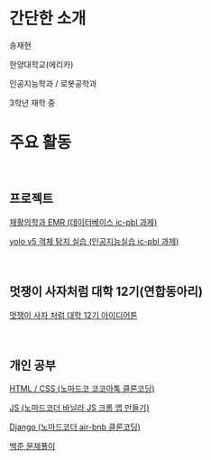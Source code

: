 # 간단한 소개

송재현

한양대학교(에리카) 

인공지능학과 / 로봇공학과

3학년 재학 중

# 주요 활동  
</br>

## 프로젝트

[재활의학과 EMR (데이터베이스 ic-pbl 과제)](https://github.com/mongsam2/emr)

 [yolo v5 객체 탐지 실습 (인공지능실습 ic-pbl 과제)](https://github.com/mongsam2/YOLO-traffic_object_detection)  
 <br/>
 <br/>
 

## 멋쟁이 사자처럼 대학 12기(연합동아리)

[멋쟁이 사자 처럼 대학 12기 아이디어톤](https://github.com/mongsam2/Living-Together)  
 <br/>
 <br/>


## 개인 공부

[HTML / CSS (노마드코 코코아톡 클론코딩)](https://github.com/mongsam2/kokoa-clone)

[JS (노마드코더 바닐라 JS 크롬 앱 만들기)](https://github.com/mongsam2/js-app)

[Django (노마드코더 air-bnb 클론코딩)](https://github.com/mongsam2/airbnb-clone)

[백준 문제풀이](https://github.com/mongsam2/Baekjoon)
